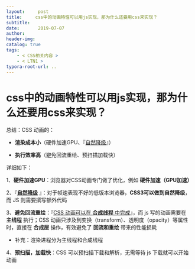 ```yaml
---
layout:     post
title:     css中的动画特性可以用js实现，那为什么还要用css来实现？
subtitle:  
date:       2019-07-07
author:     
header-img: 
catalog: true
tags:
    - < CSS相关内容 >
    - < LTN1 >
typora-root-url: ..
---
```




# css中的动画特性可以用js实现，那为什么还要用css来实现？

总结：CSS 动画的：

-	**渲染成本小**（硬件加速GPU、『<u>自然降级</u>』）

- **执行效率高**（避免回流重绘、预扫描加载快）

详细如下：

1、**硬件加速GPU**：浏览器对CSS动画专门做了优化，例如 **硬件加速（GPU加速）**

2、『**<u>自然降级</u>** 』：对于帧速表现不好的低版本浏览器，**CSS3可以做到自然降级**，而 JS 则需要撰写额外代码

3、**避免回流重绘**：『<u>CSS 动画可以在 **合成线程** 中完成</u>』，而 js 写的动画需要在 **主线程** 执行；CSS 动画只涉及到变换（transform）、透明度（opacity）等属性时，直接在 **合成层** 操作，有效避免了 **回流和重绘** 带来的性能损耗

-	补充：渲染进程分为主线程和合成线程

4、**预扫描，加载快**：CSS 可以预扫描下载和解析，无需等待 js 下载就可以开始动画

